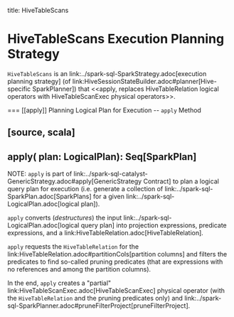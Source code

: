 title: HiveTableScans

# HiveTableScans Execution Planning Strategy

`HiveTableScans` is an link:../spark-sql-SparkStrategy.adoc[execution planning strategy] (of link:HiveSessionStateBuilder.adoc#planner[Hive-specific SparkPlanner]) that <<apply, replaces HiveTableRelation logical operators with HiveTableScanExec physical operators>>.

=== [[apply]] Planning Logical Plan for Execution -- `apply` Method

[source, scala]
----
apply(
  plan: LogicalPlan): Seq[SparkPlan]
----

NOTE: `apply` is part of link:../spark-sql-catalyst-GenericStrategy.adoc#apply[GenericStrategy Contract] to plan a logical query plan for execution (i.e. generate a collection of link:../spark-sql-SparkPlan.adoc[SparkPlans] for a given link:../spark-sql-LogicalPlan.adoc[logical plan]).

`apply` converts (_destructures_) the input link:../spark-sql-LogicalPlan.adoc[logical query plan] into projection expressions, predicate expressions, and a link:HiveTableRelation.adoc[HiveTableRelation].

`apply` requests the `HiveTableRelation` for the link:HiveTableRelation.adoc#partitionCols[partition columns] and filters the predicates to find so-called pruning predicates (that are expressions with no references and among the partition columns).

In the end, `apply` creates a "partial" link:HiveTableScanExec.adoc[HiveTableScanExec] physical operator (with the `HiveTableRelation` and the pruning predicates only) and link:../spark-sql-SparkPlanner.adoc#pruneFilterProject[pruneFilterProject].
